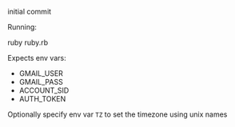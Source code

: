 initial commit

Running:

ruby ruby.rb

Expects env vars:
* GMAIL_USER
* GMAIL_PASS
* ACCOUNT_SID
* AUTH_TOKEN

Optionally specify env var `TZ` to set the timezone using unix names